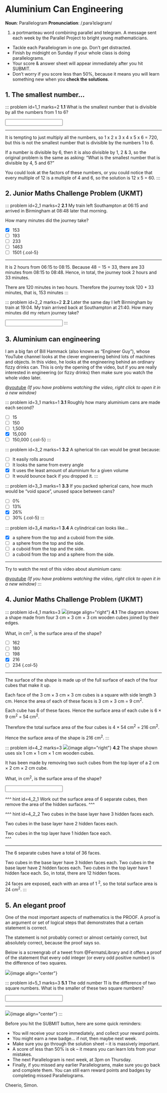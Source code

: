 # Aluminium Can Engineering

<div class="dictionary">

__Noun__: Parallelogram
__Pronunciation__: /ˌparəˈlɛləɡram/

1. a portmanteau word combining parallel and telegram. A message sent each
week by the Parallel Project to bright young mathematicians.

</div>

*	Tackle each Parallelogram in one go. Don’t get distracted.
*	Finish by midnight on Sunday if your whole class is doing parallelograms.
*	Your score & answer sheet will appear immediately after you hit SUBMIT.
*	Don’t worry if you score less than 50%, because it means you will learn something new when you __check the solutions__.


## 1. The smallest number...

::: problem id=1_1 marks=2
__1.1__ What is the smallest number that is divisible by all the numbers from 1 to 6?

<input solution="60"/>

---

It is tempting to just multiply all the numbers, so 1 x 2 x 3 x 4 x 5 x 6 = 720, but this is not the smallest number that is divisible by the numbers 1 to 6.  

If a number is divisible by 6, then it is also divisible by 1, 2 & 3, so the original problem is the same as asking: “What is the smallest number that is divisible by 4, 5 and 6?”  

You could look at the factors of these numbers, or you could notice that every multiple of 12 is a multiple of 4 and 6, so the solution is 12 x 5 = 60.
:::


## 2. Junior Maths Challenge Problem (UKMT)
<!--- 2018 (5) --->

::: problem id=2_1 marks=2
__2.1__ My train left Southampton at 06:15 and arrived in Birmingham at 08:48 later that morning.  

How many minutes did the journey take?

* [x] 153
* [ ] 193
* [ ] 233
* [ ] 1463
* [ ] 1501
{.col-5}

---

It is 2 hours from 06:15 to 08:15. Because 48 − 15 = 33, there are 33 minutes from 08:15 to 08:48. Hence, in total, the journey took 2 hours and 33 minutes.  

There are 120 minutes in two hours. Therefore the journey took 120 + 33 minutes, that is, 153 minutes
:::

::: problem id=2_2 marks=2
__2.2__ Later the same day I left Birmingham by train at 19:04. My train arrived back at Southampton at 21:40. How many minutes did my return journey take?

<input solution="156"/>
:::


## 3. Aluminium can engineering

I am a big fan of Bill Hammack (also known as “Engineer Guy”), whose YouTube channel looks at the clever engineering behind lots of machines and objects. In this video, he looks at the engineering behind an ordinary fizzy drinks can. This is only the opening of the video, but if you are really interested in engineering (or fizzy drinks) then make sure you watch the whole video later.

@[youtube](hUhisi2FBuw?end98&rel=0) _(If you have problems watching the video, right click to open it in a new window)_

::: problem id=3_1 marks=1
__3.1__ Roughly how many aluminium cans are made each second?

* [ ] 15
* [ ] 150
* [ ] 1,500
* [x] 15,000
* [ ] 150,000
{.col-5}
:::

::: problem id=3_2 marks=1
__3.2__ A spherical tin can would be great because:

* [ ] It easily rolls around
* [ ] It looks the same from every angle
* [x] It uses the least amount of aluminium for a given volume
* [ ] It would bounce back if you dropped it.
:::

::: problem id=3_3 marks=1
__3.3__ If you packed spherical cans, how much would be “void space”, unused space between cans?

* [ ] 0%
* [ ] 13%
* [x] 26%
* [ ] 30%
{.col-5}
:::

::: problem id=3_4 marks=1
__3.4__ A cylindrical can looks like...

* [x] a sphere from the top and a cuboid from the side.
* [ ] a sphere from the top and the side.
* [ ] a cuboid from the top and the side.
* [ ] a cuboid from the top and a sphere from the side.

---

Try to watch the rest of this video about aluminium cans:

@[youtube](hUhisi2FBuw?rel=0) _(If you have problems watching the video, right click to open it in a new window)_
:::


## 4. Junior Maths Challenge Problem (UKMT)
<!--- 2018 (13) --->

::: problem id=4_1 marks=3
![](/resources/7-33-aluminium-can-engineering/4-cubes.png){image align="right"}
__4.1__ The diagram shows a shape made from four 3 cm × 3 cm × 3 cm wooden cubes joined by their edges.  

What, in cm<sup>2</sup>, is the surface area of the shape?

* [ ] 162
* [ ] 180
* [ ] 198
* [x] 216
* [ ] 234
{.col-5}

---

The surface of the shape is made up of the full surface of each of the four cubes that make it up.  

Each face of the 3 cm × 3 cm × 3 cm cubes is a square with side length 3 cm. Hence the area of each of these faces is 3 cm × 3 cm = 9 cm<sup>2</sup>.  

Each cube has 6 of these faces. Hence the surface area of each cube is 6 × 9 cm<sup>2</sup> = 54 cm<sup>2</sup>.  

Therefore the total surface area of the four cubes is 4 × 54 cm<sup>2</sup> = 216 cm<sup>2</sup>.  

Hence the surface area of the shape is 216 cm<sup>2</sup>.
:::

::: problem id=4_2 marks=3
![](/resources/7-33-aluminium-can-engineering/4-cubes-answer.png){image align="right"}
__4.2__ The shape shown uses six 1 cm × 1 cm × 1 cm wooden cubes.  

It has been made by removing two such cubes from the top layer of a 2 cm × 2 cm × 2 cm cube.  

What, in cm<sup>2</sup>, is the surface area of the shape?

<input solution="24"/>

^^^ hint id=4_2_1
Work out the surface area of 6 separate cubes, then remove the area of the hidden surfaces.
^^^

^^^ hint id=4_2_2
Two cubes in the base layer have 3 hidden faces each.  

Two cubes in the base layer have 2 hidden faces each.  

Two cubes in the top layer have 1 hidden face each.  
^^^

---

The 6 separate cubes have a total of 36 faces.

Two cubes in the base layer have 3 hidden faces each. Two cubes in the base layer have 2 hidden faces each. Two cubes in the top layer have 1 hidden face each. So, in total, there are 12 hidden faces.

24 faces are exposed, each with an area of 1 <sup>2</sup>, so the total surface area is 24 cm<sup>2</sup>.
:::


## 5. An elegant proof

One of the most important aspects of mathematics is the PROOF. A proof is an argument or set of logical steps that demonstrates that a certain statement is correct.

The statement is not probably correct or almost certainly correct, but absolutely correct, because the proof says so.

Below is a screengrab of a tweet from @FermatsLibrary and it offers a proof of the statement that every odd integer (or every odd positive number) is the difference of two squares.

![](/resources/7-33-aluminium-can-engineering/5-fermats.png){image align="center"}

::: problem id=5_1 marks=3
__5.1__ The odd number 11 is the difference of two square numbers. What is the smaller of these two square numbers?

<input solution="25"/>

---

![](/resources/7-33-aluminium-can-engineering/5-fermats-answer.png){image align="center"}
:::


Before you hit the SUBMIT button, here are some quick reminders:

*	You will receive your score immediately, and collect your reward points.
*	You might earn a new badge... if not, then maybe next week.
*	Make sure you go through the solution sheet – it is massively important.
*	A score of less than 50% is ok – it means you can learn lots from your mistakes.
*	The next Parallelogram is next week, at 3pm on Thursday.
*	Finally, if you missed any earlier Parallelograms, make sure you go back and complete them. You can still earn reward points and badges by completing missed Parallelograms.

Cheerio,
Simon.
